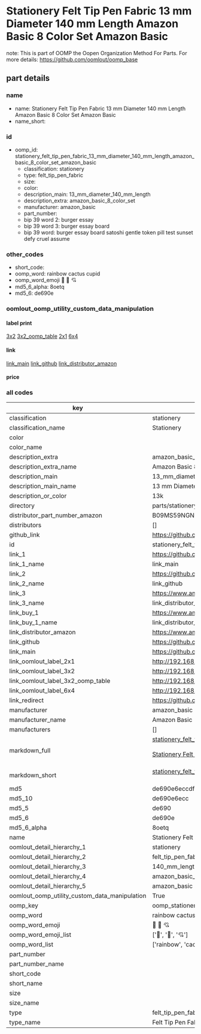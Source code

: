 # Stationery Felt Tip Pen Fabric 13 mm Diameter 140 mm Length Amazon Basic 8 Color Set Amazon Basic  

note: This is part of OOMP the Oopen Organization Method For Parts. For more details: https://github.com/oomlout/oomp_base

##  part details
  







### name
* name: Stationery Felt Tip Pen Fabric 13 mm Diameter 140 mm Length Amazon Basic 8 Color Set Amazon Basic
* name_short: 
### id
* oomp_id: stationery_felt_tip_pen_fabric_13_mm_diameter_140_mm_length_amazon_basic_8_color_set_amazon_basic
  * classification: stationery
  * type: felt_tip_pen_fabric
  * size: 
  * color: 
  * description_main: 13_mm_diameter_140_mm_length
  * description_extra: amazon_basic_8_color_set
  * manufacturer: amazon_basic
  * part_number: 
  * bip 39 word 2: burger essay
  * bip 39 word 3: burger essay board
  * bip 39 word: burger essay board satoshi gentle token pill test sunset defy cruel assume

### other_codes
* short_code: 
* oomp_word: rainbow cactus cupid
* oomp_word_emoji :rainbow: :cactus: :cupid:
* md5_6_alpha: 8oetq
* md5_6: de690e






### oomlout_oomp_utility_custom_data_manipulation
#### label print
[3x2](http://192.168.1.245:1112/?label=oomp%208oetq)
[3x2_oomp_table](http://192.168.1.108:1112/?label=oomp%208oetq)
[2x1](http://192.168.1.242:1112/?label=oomp%208oetq)
[6x4](http://192.168.1.55:1112/?label=oomp%208oetq)    

#### link

[link_main](https://github.com/oomlout/oomlout_oomp_version_1_messy/tree/main/parts/stationery_felt_tip_pen_fabric_13_mm_diameter_140_mm_length_amazon_basic_8_color_set_amazon_basic) [link_github](https://github.com/oomlout/oomlout_oomp_version_1_messy/tree/main/parts/stationery_felt_tip_pen_fabric_13_mm_diameter_140_mm_length_amazon_basic_8_color_set_amazon_basic) [link_distributor_amazon](https://www.amazon.co.uk/dp/B09MS59NGN)                            

#### price







### all codes 
| key | value |  
| --- | --- |  
| classification | stationery |  
| classification_name | Stationery |  
| color |  |  
| color_name |  |  
| description_extra | amazon_basic_8_color_set |  
| description_extra_name | Amazon Basic 8 Color Set |  
| description_main | 13_mm_diameter_140_mm_length |  
| description_main_name | 13 mm Diameter 140 mm Length |  
| description_or_color | 13k |  
| directory | parts/stationery_felt_tip_pen_fabric_13_mm_diameter_140_mm_length_amazon_basic_8_color_set_amazon_basic |  
| distributor_part_number_amazon | B09MS59NGN |  
| distributors | [] |  
| github_link | https://github.com/oomlout/oomlout_oomp_part_src/tree/main/parts/stationery_felt_tip_pen_fabric_13_mm_diameter_140_mm_length_amazon_basic_8_color_set_amazon_basic |  
| id | stationery_felt_tip_pen_fabric_13_mm_diameter_140_mm_length_amazon_basic_8_color_set_amazon_basic |  
| link_1 | https://github.com/oomlout/oomlout_oomp_version_1_messy/tree/main/parts/stationery_felt_tip_pen_fabric_13_mm_diameter_140_mm_length_amazon_basic_8_color_set_amazon_basic |  
| link_1_name | link_main |  
| link_2 | https://github.com/oomlout/oomlout_oomp_version_1_messy/tree/main/parts/stationery_felt_tip_pen_fabric_13_mm_diameter_140_mm_length_amazon_basic_8_color_set_amazon_basic |  
| link_2_name | link_github |  
| link_3 | https://www.amazon.co.uk/dp/B09MS59NGN |  
| link_3_name | link_distributor_amazon |  
| link_buy_1 | https://www.amazon.co.uk/dp/B09MS59NGN |  
| link_buy_1_name | link_distributor_amazon |  
| link_distributor_amazon | https://www.amazon.co.uk/dp/B09MS59NGN |  
| link_github | https://github.com/oomlout/oomlout_oomp_version_1_messy/tree/main/parts/stationery_felt_tip_pen_fabric_13_mm_diameter_140_mm_length_amazon_basic_8_color_set_amazon_basic |  
| link_main | https://github.com/oomlout/oomlout_oomp_version_1_messy/tree/main/parts/stationery_felt_tip_pen_fabric_13_mm_diameter_140_mm_length_amazon_basic_8_color_set_amazon_basic |  
| link_oomlout_label_2x1 | http://192.168.1.242:1112/?label=oomp%208oetq |  
| link_oomlout_label_3x2 | http://192.168.1.245:1112/?label=oomp%208oetq |  
| link_oomlout_label_3x2_oomp_table | http://192.168.1.108:1112/?label=oomp%208oetq |  
| link_oomlout_label_6x4 | http://192.168.1.55:1112/?label=oomp%208oetq |  
| link_redirect | https://github.com/oomlout/oomlout_oomp_version_1_messy/tree/main/parts/stationery_felt_tip_pen_fabric_13_mm_diameter_140_mm_length_amazon_basic_8_color_set_amazon_basic |  
| manufacturer | amazon_basic |  
| manufacturer_name | Amazon Basic |  
| manufacturers | [] |  
| markdown_full | [stationery_felt_tip_pen_fabric_13_mm_diameter_140_mm_length_amazon_basic_8_color_set_amazon_basic](none)<br>[](none)<br>[Stationery Felt Tip Pen Fabric 13 Mm Diameter 140 Mm Length Amazon Basic 8 Color Set Amazon Basic](none)<br><br> |  
| markdown_short | [stationery_felt_tip_pen_fabric_13_mm_diameter_140_mm_length_amazon_basic_8_color_set_amazon_basic](none)<br><br> |  
| md5 | de690e6eccdf949b8fb09bf6315348f5 |  
| md5_10 | de690e6ecc |  
| md5_5 | de690 |  
| md5_6 | de690e |  
| md5_6_alpha | 8oetq |  
| name | Stationery Felt Tip Pen Fabric 13 mm Diameter 140 mm Length Amazon Basic 8 Color Set Amazon Basic |  
| oomlout_detail_hierarchy_1 | stationery |  
| oomlout_detail_hierarchy_2 | felt_tip_pen_fabric |  
| oomlout_detail_hierarchy_3 | 140_mm_length |  
| oomlout_detail_hierarchy_4 | amazon_basic_8_color_set |  
| oomlout_detail_hierarchy_5 | amazon_basic |  
| oomlout_oomp_utility_custom_data_manipulation | True |  
| oomp_key | oomp_stationery_felt_tip_pen_fabric_13_mm_diameter_140_mm_length_amazon_basic_8_color_set_amazon_basic |  
| oomp_word | rainbow cactus cupid |  
| oomp_word_emoji | :rainbow: :cactus: :cupid: |  
| oomp_word_emoji_list | [':rainbow:', ':cactus:', ':cupid:'] |  
| oomp_word_list | ['rainbow', 'cactus', 'cupid'] |  
| part_number |  |  
| part_number_name |  |  
| short_code |  |  
| short_name |  |  
| size |  |  
| size_name |  |  
| type | felt_tip_pen_fabric |  
| type_name | Felt Tip Pen Fabric |  
